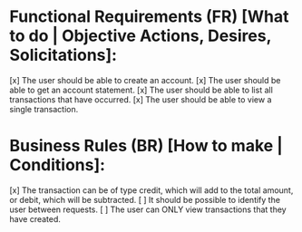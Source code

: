 # Functional Requirements (FR) [What to do | Objective Actions, Desires, Solicitations]:

[x] The user should be able to create an account.
[x] The user should be able to get an account statement.
[x] The user should be able to list all transactions that have occurred.
[x] The user should be able to view a single transaction.

# Business Rules (BR) [How to make | Conditions]:

[x] The transaction can be of type credit, which will add to the total amount, or debit, which will be subtracted.
[ ] It should be possible to identify the user between requests.
[ ] The user can ONLY view transactions that they have created.